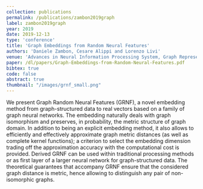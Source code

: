 ```yaml
---
collection: publications
permalink: /publications/zambon2019graph
label: zambon2019graph
year: 2019
date: 2019-12-13
type: 'conference'
title: 'Graph Embeddings from Random Neural Features'
authors: 'Daniele Zambon, Cesare Alippi and Lorenzo Livi'
venue: 'Advances in Neural Information Processing System, Graph Representation Learning Workshop'
paper: /dl/papers/Graph-Embeddings-from-Random-Neural-Features.pdf
bibtex: true
code: false
abstract: true
thumbnail: "/images/grnf_small.png"
---
```

We present Graph Random Neural Features (GRNF), a novel embedding method from graph-structured data to real vectors based on a family of graph neural networks. The embedding naturally deals with graph isomorphism and preserves, in probability, the metric structure of graph domain.
In addition to being an explicit embedding method, it also allows to efficiently and effectively approximate graph metric distances (as well as complete kernel functions); a criterion to select the embedding dimension trading off the approximation accuracy with the computational cost is provided.
Derived GRNF can be used within traditional processing methods or as first layer of a larger neural network for graph-structured data.
The theoretical guarantees that accompany GRNF ensure that the considered graph distance is metric, hence allowing to distinguish any pair of non-isomorphic graphs. 
